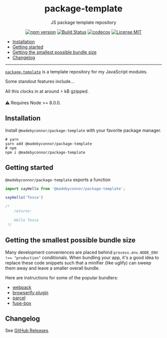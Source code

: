 <div align="center">

# package-template <!-- omit in TOC -->

JS package template repository

[![npm version](https://badge.fury.io/js/%40madebyconnor%2Fpackage-template.svg)](https://badge.fury.io/js/%40madebyconnor%2Fpackage-template) [![Build Status](https://travis-ci.org/connor-baer/package-template.svg?branch=master)](https://travis-ci.org/connor-baer/package-template) [![codecov](https://codecov.io/gh/connor-baer/package-template/branch/master/graph/badge.svg)](https://codecov.io/gh/connor-baer/package-template) [![License MIT](https://img.shields.io/github/license/connor-baer/package-template.svg)](https://github.com/connor-baer/package-template/blob/master/LICENSE.md)

</div>

<!-- TOC -->

- [Installation](#Installation)
- [Getting started](#Getting-started)
- [Getting the smallest possible bundle size](#Getting-the-smallest-possible-bundle-size)
- [Changelog](#Changelog)

<!-- /TOC -->

---

[`package-template`](https://www.npmjs.com/package/@madebyconnor/package-template) is a template repository for my JavaScript modules.

Some standout features include...

All this clocks in at around ⚡ kB gzipped.

⚠️ Requires Node >= 8.0.0.

## Installation

Install `@madebyconnor/package-template` with your favorite package manager.

```shell
# yarn
yarn add @madebyconnor/package-template
# npm
npm i @madebyconnor/package-template
```

## Getting started

`@madebyconnor/package-template` exports a function

```js
import sayHello from '@madebyconnor/package-template';

sayHello('Tessa')

/*
    returns:

    Hello Tessa
 */
```

## Getting the smallest possible bundle size

Many development conveniences are placed behind `process.env.NODE_ENV !== "production"` conditionals. When bundling your app, it's a good idea to replace these code snippets such that a minifier (like uglify) can sweep them away and leave a smaller overall bundle.

Here are instructions for some of the popular bundlers:

- [webpack](https://webpack.js.org/guides/production/#specify-the-environment)
- [browserify plugin](https://github.com/hughsk/envify)
- [parcel](https://parceljs.org/production.html)
- [fuse-box](http://fuse-box.org/plugins/replace-plugin#notes)

## Changelog

See [GitHub Releases](https://github.com/connor-baer/package-template/releases).
